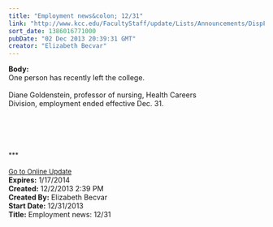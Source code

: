 ```yaml
---
title: "Employment news&colon; 12/31"
link: "http://www.kcc.edu/FacultyStaff/update/Lists/Announcements/DispForm.aspx?ID=1350"
sort_date: 1386016771000
pubDate: "02 Dec 2013 20:39:31 GMT"
creator: "Elizabeth Becvar"
---
```


<div><b>Body:</b> <div class="ExternalClassC186C9D64D894AB9A53F02302B7AC763">
<div>One person has recently left the college.</div>
<div> </div>
<div>Diane Goldenstein, professor of nursing, Health Careers Division, employment ended effective Dec. 31.</div>
<div> </div>
<div> </div>
<div>
<div>
<div><br /></div>
<div></div>
<div><br /></div>
<div>
<div><br /></div>
<div><font size="2">***</font></div>
<div> </div>
<div><font size="2"></font></div>
<div><font size="2"></font></div>
<div><font size="2"></font></div>
<div><font size="2"></font></div>
<div><font size="2"></font></div>
<div><font size="2"></font></div>
<div><font size="2"></font></div>
<div><font size="2"></font></div>
<div><font size="2"></font></div>
<div><font size="2"></font></div>
<div><font size="2"></font></div>
<div><a href="/FacultyStaff/update/Pages/dailyupdate.aspx"><font size="2">Go to Online Update</font></a></div>
<div></div>
<div></div></div>
<div></div></div>
<div></div></div></div></div>
<div><b>Expires:</b> 1/17/2014</div>
<div><b>Created:</b> 12/2/2013 2:39 PM</div>
<div><b>Created By:</b> Elizabeth Becvar</div>
<div><b>Start Date:</b> 12/31/2013</div>
<div><b>Title:</b> Employment news: 12/31</div>
